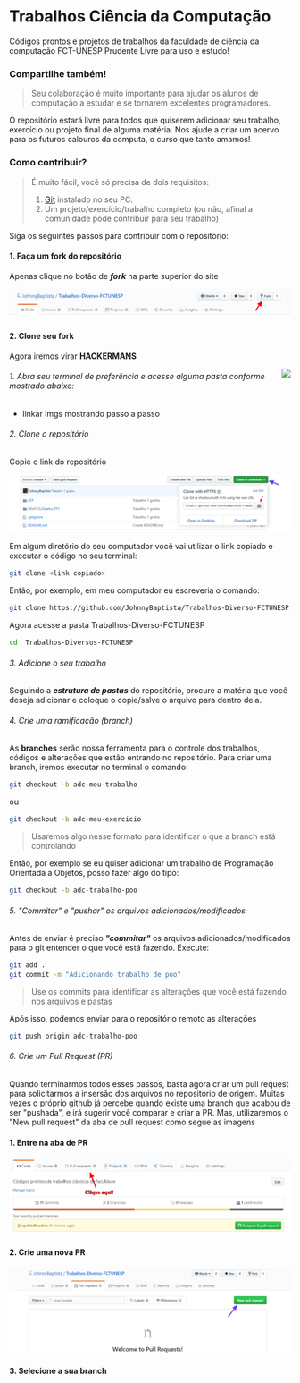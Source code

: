 # Trabalhos Ciência da Computação 
Códigos prontos e projetos de trabalhos da faculdade de ciência da computação FCT-UNESP Prudente
Livre para uso e estudo!

### Compartilhe também!
> Seu colaboração é muito importante para ajudar os alunos de computação a estudar e se tornarem excelentes programadores.

O repositório estará livre para todos que quiserem adicionar seu trabalho, exercício ou projeto final de alguma matéria.
Nos ajude a criar um acervo para os futuros calouros da computa, o curso que tanto amamos!

### Como contribuir?

> É muito fácil, você só precisa de dois requisitos:
>
> 1. [Git](https://git-scm.com/downloads) instalado no seu PC.
> 2. Um projeto/exercício/trabalho completo (ou não, afinal a comunidade pode contribuir para seu trabalho)

Siga os seguintes passos para contribuir com o repositório:

#### 1. Faça um fork do repositório

Apenas clique no botão de _**fork**_ na parte superior do site 

![Fork do Repositório](/public/imgs/fork.png "Forkando um repositório")

#### 2. Clone seu fork

Agora iremos virar **HACKERMANS** 

<img align="right" src="https://media.giphy.com/media/RyXVu4ZW454IM/giphy.gif">

###### 1. Abra seu terminal de preferência e acesse alguma pasta conforme mostrado abaixo:

- linkar imgs mostrando passo a passo

###### 2. Clone o repositório

Copie o link do repositório

![Clone do Repositório](/public/imgs/clone.png "Clonando um repositório")

Em algum diretório do seu computador você vai utilizar o link copiado e executar o código no seu terminal:

```bash
git clone <link copiado>
```

Então, por exemplo, em meu computador eu escreveria o comando:

```bash
git clone https://github.com/JohnnyBaptista/Trabalhos-Diverso-FCTUNESP.git
```

Agora acesse a pasta Trabalhos-Diverso-FCTUNESP

```bash
cd  Trabalhos-Diversos-FCTUNESP
```

###### 3. Adicione o seu trabalho

Seguindo a ***estrutura de pastas*** do repositório, procure a matéria que você deseja adicionar e coloque o copie/salve o arquivo para dentro dela.

###### 4. Crie uma ramificação (branch)

As **branches** serão nossa ferramenta para o controle dos trabalhos, códigos e alterações que estão entrando no repositório.
Para criar uma branch, iremos executar no terminal o comando:

```bash
git checkout -b adc-meu-trabalho
``` 
ou 
```bash
git checkout -b adc-meu-exercicio 
``` 
> Usaremos algo nesse formato para identificar o que a branch está controlando

Então, por exemplo se eu quiser adicionar um trabalho de Programação Orientada a Objetos, posso fazer algo do tipo:

```bash
git checkout -b adc-trabalho-poo
```

###### 5. "Commitar" e "pushar" os arquivos adicionados/modificados

Antes de enviar é preciso ***"commitar"*** os arquivos adicionados/modificados para o git entender o que você está fazendo.
Execute:

```bash
git add . 
git commit -m "Adicionando trabalho de poo"
```

> Use os commits para identificar as alterações que você está fazendo nos arquivos e pastas

Após isso, podemos enviar para o repositório remoto as alterações

```bash
git push origin adc-trabalho-poo
```

###### 6. Crie um Pull Request (PR)

Quando terminarmos todos esses passos, basta agora criar um pull request para solicitarmos a insersão dos arquivos no repositório de origem. Muitas vezes o próprio github já percebe quando existe uma branch que acabou de ser "pushada", e irá sugerir você comparar e criar a PR. Mas, utilizaremos o "New pull request" da aba de pull request como segue as imagens

#### 1. Entre na aba de PR
![Aba de Pull Requests](/public/imgs/PR1.png "Aba de PR")

#### 2. Crie uma nova PR
![Criando uma PR](/public/imgs/PR2.png "Criando uma PR")

#### 3. Selecione a sua branch